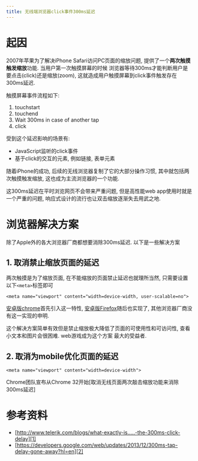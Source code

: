 ```yaml
---
title: 无线端浏览器click事件300ms延迟
---
```


# 起因

2007年苹果为了解决iPhone Safari访问PC页面的缩放问题, 提供了一个**两次触摸触发缩放**功能. 当用户第一次触摸屏幕的时候
浏览器等待300ms才能判断用户是要点击(click)还是缩放(zoom), 这就造成用户触摸屏幕到click事件触发存在300ms延迟.

触摸屏幕事件流程如下:

1. touchstart
2. touchend
3. Wait 300ms in case of another tap
4. click

受到这个延迟影响的场景有:

- JavaScript监听的click事件
- 基于click的交互的元素, 例如链接, 表单元素

随着iPhone的成功, 后续的无线浏览器复制了它的大部分操作习惯, 其中就包括两次触摸触发缩放, 这也成为主流浏览器的一个功能.

这300ms延迟在平时浏览网页不会带来严重问题, 但是高性能web app使用时就是一个严重的问题, 响应式设计的流行也让双击缩放逐渐失去用武之地.

# 浏览器解决方案

除了Apple外的各大浏览器厂商都想要消除300ms延迟. 以下是一些解决方案


## 1. 取消禁止缩放页面的延迟

两次触摸是为了缩放页面, 在不能缩放的页面禁止延迟也就理所当然, 只需要设置以下`<meta>`标签即可

```
<meta name="viewport" content="width=device-width, user-scalable=no">
```

[安卓版chrome][3]首先引入这一特性, [安卓版Firefox][4]随后也实现了, 其他浏览器厂商没有这一实现的申明.

这个解决方案简单有效但是禁止缩放极大降低了页面的可使用性和可访问性, 查看小文本和图片会很困难. web游戏成为这个方案
最大的受益者.

## 2. 取消为mobile优化页面的延迟

```
<meta name="viewport" content="width=device-width">
```

Chrome团队宣布从Chrome 32开始[取消无线页面两次敲击缩放功能来消除300ms延迟]


# 参考资料

- [http://www.telerik.com/blogs/what-exactly-is.....-the-300ms-click-delay][1]
- [https://developers.google.com/web/updates/2013/12/300ms-tap-delay-gone-away?hl=en][2]


[5]: https://codereview.chromium.org/18850005/
[4]: https://bugzilla.mozilla.org/show_bug.cgi?id=922896
[3]: https://code.google.com/p/chromium/issues/detail?id=169642
[2]: https://developers.google.com/web/updates/2013/12/300ms-tap-delay-gone-away?hl=en
[1]: http://www.telerik.com/blogs/what-exactly-is.....-the-300ms-click-delay

